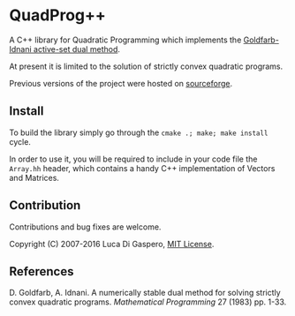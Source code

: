 # QuadProg++

A C++ library for Quadratic Programming which implements the [Goldfarb-Idnani active-set dual method](http://www.javaquant.net/papers/goldfarbidnani.pdf).

At present it is limited to the solution of strictly convex quadratic programs.

Previous versions of the project were hosted on [sourceforge](https://sourceforge.net/projects/quadprog/?source=directory).

## Install

To build the library simply go through the `cmake .; make; make install` cycle.

In order to use it, you will be required to include in your code file the `Array.hh` header, which contains a handy C++ implementation of Vectors and Matrices.

## Contribution

Contributions and bug fixes are welcome.

Copyright (C) 2007-2016 Luca Di Gaspero, [MIT License](LICENSE).

## References

D. Goldfarb, A. Idnani. A numerically stable dual method for solving strictly convex quadratic programs. _Mathematical Programming_ 27 (1983) pp. 1-33.
